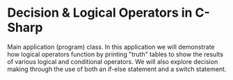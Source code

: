 # Decision & Logical Operators in C-Sharp

Main application (program) class.
In this application we will demonstrate how logical operators function by
printing "truth" tables to show the results of various logical and
conditional operators. We will also explore decision making through
the use of both an if-else statement and a switch statement.
